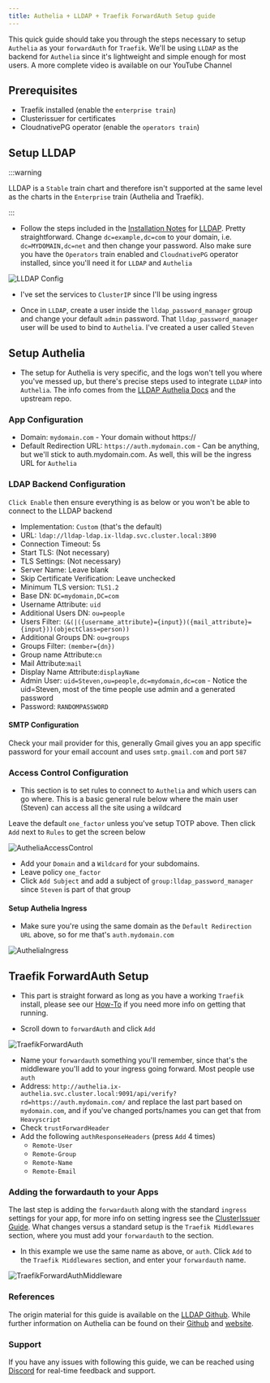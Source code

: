 ```yaml
---
title: Authelia + LLDAP + Traefik ForwardAuth Setup guide
---
```


This quick guide should take you through the steps necessary to setup `Authelia` as your `forwardAuth` for `Traefik`. We'll be using `LLDAP` as the backend for `Authelia` since it's lightweight and simple enough for most users. A more complete video is available on our YouTube Channel

## Prerequisites

- Traefik installed (enable the `enterprise train`)
- Clusterissuer for certificates
- CloudnativePG operator (enable the `operators train`)

## Setup LLDAP

:::warning

LLDAP is a `Stable` train chart and therefore isn't supported at the same level as the charts in the `Enterprise` train (Authelia and Traefik).

:::

- Follow the steps included in the [Installation Notes](https://truecharts.org/charts/stable/lldap/installation-notes) for [LLDAP](https://truecharts.org/charts/stable/lldap/). Pretty straightforward. Change `dc=example,dc=com` to your domain, i.e. `dc=MYDOMAIN,dc=net` and then change your password. Also make sure you have the `Operators` train enabled and `CloudnativePG` operator installed, since you'll need it for `LLDAP` and `Authelia`

![LLDAP Config](img/LLDAPCatalogConfig.png)

- I've set the services to `ClusterIP` since I'll be using ingress

- Once in `LLDAP`, create a user inside the `lldap_password_manager` group and change your default `admin` password. That `lldap_password_manager` user will be used to bind to `Authelia`. I've created a user called `Steven`

## Setup Authelia

- The setup for Authelia is very specific, and the logs won't tell you where you've messed up, but there's precise steps used to integrate `LLDAP` into `Authelia`. The info comes from the [LLDAP Authelia Docs](https://truecharts.org/charts/stable/lldap/authelia) and the upstream repo.

### App Configuration

- Domain: `mydomain.com` - Your domain without https://
- Default Redirection URL: `https://auth.mydomain.com` - Can be anything, but we'll stick to auth.mydomain.com. As well, this will be the ingress URL for `Authelia`

### LDAP Backend Configuration

`Click Enable` then ensure everything is as below or you won't be able to connect to the LLDAP backend

- Implementation: `Custom` (that's the default)
- URL: `ldap://lldap-ldap.ix-lldap.svc.cluster.local:3890`
- Connection Timeout: 5s
- Start TLS: (Not necessary)
- TLS Settings: (Not necessary)
- Server Name: Leave blank
- Skip Certificate Verification: Leave unchecked
- Minimum TLS version: `TLS1.2`
- Base DN: `DC=mydomain,DC=com`
- Username Attribute: `uid`
- Additional Users DN: `ou=people`
- Users Filter: `(&(|({username_attribute}={input})({mail_attribute}={input}))(objectClass=person))`
- Additional Groups DN: `ou=groups`
- Groups Filter: `(member={dn})`
- Group name Attribute:`cn`
- Mail Attribute:`mail`
- Display Name Attribute:`displayName`
- Admin User: `uid=Steven,ou=people,dc=mydomain,dc=com` - Notice the uid=Steven, most of the time people use admin and a generated password
- Password: `RANDOMPASSWORD`

#### SMTP Configuration

Check your mail provider for this, generally Gmail gives you an app specific password for your email account and uses `smtp.gmail.com` and port `587`

### Access Control Configuration

- This section is to set rules to connect to `Authelia` and which users can go where. This is a basic general rule below where the main user (Steven) can access all the site using a wildcard

Leave the default `one_factor` unless you've setup TOTP above. Then click `Add` next to `Rules` to get the screen below

![AutheliaAccessControl](img/AutheliaAccessControl.png)

- Add your `Domain` and a `Wildcard` for your subdomains.
- Leave policy `one_factor`
- Click `Add Subject` and add a subject of `group:lldap_password_manager` since `Steven` is part of that group

#### Setup Authelia Ingress

- Make sure you're using the same domain as the `Default Redirection URL` above, so for me that's `auth.mydomain.com`

![AutheliaIngress](img/AutheliaIngress.png)

## Traefik ForwardAuth Setup

- This part is straight forward as long as you have a working `Traefik` install, please see our [How-To](https://truecharts.org/charts/enterprise/traefik/how-to) if you need more info on getting that running.

- Scroll down to `forwardAuth` and click `Add`

![TraefikForwardAuth](img/TraefikForwardAuth.png)

- Name your `forwardauth` something you'll remember, since that's the middleware you'll add to your ingress going forward. Most people use `auth`
- Address: `http://authelia.ix-authelia.svc.cluster.local:9091/api/verify?rd=https://auth.mydomain.com/` and replace the last part based on `mydomain.com`, and if you've changed ports/names you can get that from `Heavyscript`
- Check `trustForwardHeader`
- Add the following `authResponseHeaders` (press `Add` 4 times)
  - `Remote-User`
  - `Remote-Group`
  - `Remote-Name`
  - `Remote-Email`

### Adding the forwardauth to your Apps

The last step is adding the `forwardauth` along with the standard `ingress` settings for your app, for more info on setting ingress see the [ClusterIssuer Guide](https://truecharts.org/charts/enterprise/clusterissuer/how-to). What changes versus a standard setup is the `Traefik Middlewares` section, where you must add your `forwardauth` to the section.

- In this example we use the same name as above, or `auth`. Click `Add` to the `Traefik Middlewares` section, and enter your `forwardauth` name.

![TraefikForwardAuthMiddleware](img/TraefikForwardAuthMiddleware.png)

### References

The origin material for this guide is available on the [LLDAP Github](https://github.com/lldap/lldap). While further information on Authelia can be found on their [Github](https://github.com/authelia/authelia) and [website](https://www.authelia.com/).

### Support

If you have any issues with following this guide, we can be reached using [Discord](https://discord.gg/tVsPTHWTtr) for real-time feedback and support.

